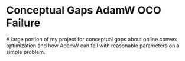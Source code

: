 # Conceptual Gaps AdamW OCO Failure
 A large portion of my project for conceptual gaps about online convex optimization and how AdamW can fail with reasonable parameters on a simple problem. 
